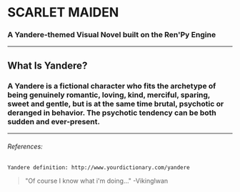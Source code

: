 # SCARLET MAIDEN
### A Yandere-themed Visual Novel built on the Ren'Py Engine
----

## What Is Yandere?
### A Yandere is a fictional character who fits the archetype of being genuinely romantic, loving, kind, merciful, sparing, sweet and gentle, but is at the same time brutal, psychotic or deranged in behavior. The psychotic tendency can be both sudden and ever-present.
----
###### References:
```
Yandere definition: http://www.yourdictionary.com/yandere
````
>"Of course I know what i'm doing..." -VikingIwan